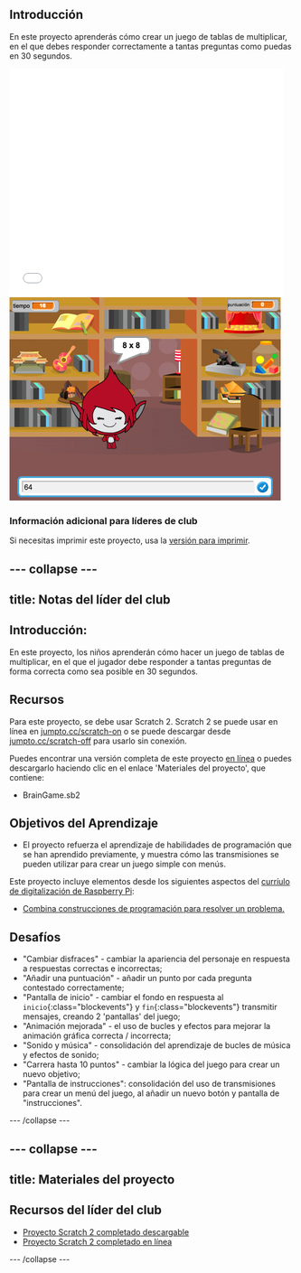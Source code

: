 ## Introducción

En este proyecto aprenderás cómo crear un juego de tablas de multiplicar, en el que debes responder correctamente a tantas preguntas como puedas en 30 segundos.

<div class="scratch-preview">
  <iframe allowtransparency="true" width="485" height="402" src="//scratch.mit.edu/projects/embed/218057049/?autostart=false" frameborder="0"></iframe>
  <img src="images/brain-final.png">
</div>

### Información adicional para líderes de club

Si necesitas imprimir este proyecto, usa la [versión para imprimir](https://projects.raspberrypi.org/es-ES/projects/brain-game/print).

--- collapse ---
---
title: Notas del líder del club
---
## Introducción:

En este proyecto, los niños aprenderán cómo hacer un juego de tablas de multiplicar, en el que el jugador debe responder a tantas preguntas de forma correcta como sea posible en 30 segundos.

## Recursos

Para este proyecto, se debe usar Scratch 2. Scratch 2 se puede usar en línea en [jumpto.cc/scratch-on](http://jumpto.cc/scratch-on) o se puede descargar desde [jumpto.cc/scratch-off](http://jumpto.cc/scratch-off) para usarlo sin conexión.

Puedes encontrar una versión completa de este proyecto [en línea](https://scratch.mit.edu/projects/218057049/#editor) o puedes descargarlo haciendo clic en el enlace 'Materiales del proyecto', que contiene:

* BrainGame.sb2

## Objetivos del Aprendizaje

* El proyecto refuerza el aprendizaje de habilidades de programación que se han aprendido previamente, y muestra cómo las transmisiones se pueden utilizar para crear un juego simple con menús.

Este proyecto incluye elementos desde los siguientes aspectos del [curríulo de digitalización de Raspberry Pi](http://rpf.io/curriculum):

* [Combina construcciones de programación para resolver un problema.](https://www.raspberrypi.org/curriculum/programming/builder)

## Desafíos

* "Cambiar disfraces" - cambiar la apariencia del personaje en respuesta a respuestas correctas e incorrectas;
* "Añadir una puntuación" - añadir un punto por cada pregunta contestado correctamente;
* "Pantalla de inicio" - cambiar el fondo en respuesta al `inicio`{:class="blockevents"} y `fin`{:class="blockevents"} transmitir mensajes, creando 2 'pantallas' del juego;
* "Animación mejorada" - el uso de bucles y efectos para mejorar la animación gráfica correcta / incorrecta;
* "Sonido y música" - consolidación del aprendizaje de bucles de música y efectos de sonido;
* "Carrera hasta 10 puntos" - cambiar la lógica del juego para crear un nuevo objetivo;
* "Pantalla de instrucciones": consolidación del uso de transmisiones para crear un menú del juego, al añadir un nuevo botón y pantalla de "instrucciones".

--- /collapse ---

--- collapse ---
---
title: Materiales del proyecto
---
## Recursos del líder del club

* [Proyecto Scratch 2 completado descargable](resources/BrainGame.sb2)
* [Proyecto Scratch 2 completado en línea](https://scratch.mit.edu/projects/218057049/#editor)

--- /collapse ---

